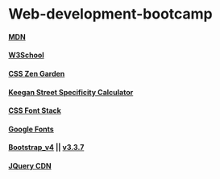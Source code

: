 # Web-development-bootcamp

#### [MDN](https://developer.mozilla.org/en-US/)

#### [W3School](https://www.w3schools.com/)

#### [CSS Zen Garden](http://www.csszengarden.com/)

#### [Keegan Street Specificity Calculator](https://specificity.keegan.st/)

#### [CSS Font Stack](https://www.cssfontstack.com/)

#### [Google Fonts](https://fonts.google.com/)

#### [Bootstrap_v4](https://getbootstrap.com/)&nbsp;||&nbsp;[v3.3.7](https://getbootstrap.com/docs/3.3/getting-started/#download)

#### [JQuery CDN](https://code.jquery.com/)
